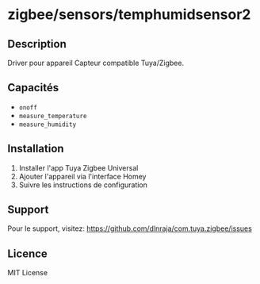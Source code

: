# zigbee/sensors/temphumidsensor2

## Description

Driver pour appareil Capteur compatible Tuya/Zigbee.

## Capacités

- `onoff`
- `measure_temperature`
- `measure_humidity`

## Installation

1. Installer l'app Tuya Zigbee Universal
2. Ajouter l'appareil via l'interface Homey
3. Suivre les instructions de configuration

## Support

Pour le support, visitez: https://github.com/dlnraja/com.tuya.zigbee/issues

## Licence

MIT License

